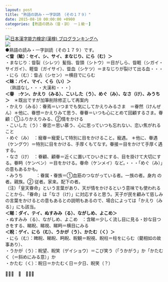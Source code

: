```yaml
---
layout: post
title: "熟語の読み・一字訓読　（その１７９）"
date: 2015-08-10 00:00:00 +0900
categories: [熟語の読み（音・訓）　ー１級－]
---
```


[![](/syuusyuu9701/assets/images/熟語の読み・一字訓読-（その１７９）-br_c_3028_1.gif)](http://blog.with2.net/link.php?1659096:3028 "日本漢字能力検定(漢検) ブログランキングへ")[日本漢字能力検定(漢検) ブログランキングへ](http://blog.with2.net/link.php?1659096:3028)  
![](/syuusyuu9701/assets/images/熟語の読み・一字訓読-（その１７９）-7261e71ce72901edc468b03dcf23bcea.jpg)  
●熟語の読み・一字訓読（その１７９）です。  
**＜眥（眦）：セイ、シ、サイ、まなじり、にら（む）＞**  
・まなじり：眥裂（シレツ）髪指、眥頭（シトウ）＝目がしら、眥睚（シガイ・サイガイ）、睚眥（ガイサイ）、眥血（シケツ）＝まなじりが裂けて出る血・・・  
・にら（む）：眥占（シセン）＝横目でにらむ  
**＜眛：バイ、マイ、くら（い）＞**  
　（熟語なし・・・大漢和・・・）  
**＜眷　:ケン、かえり（みる）、こいした（う）、めぐ（み）、なさ（け）、みうち＞**　＊既出ですが加筆削除修正して再案内  
・かえり（みる）：眷焉＝いつまでも気にしてかえりみるさま　＝眷然（けんぜん）＊他に、眷想＝かえりみて思う、眷眷＝いつも心にとめて回顧するさま。眷顧：①ふりかえりみる、②情をかける　  
・こいした（う）：眷恋＝思い慕う、心に思っていつも忘れない、恋い焦がれること  
・めぐ（み）　：寵眷＝寵愛して特別に目をかけること。寵遇。 ＊他に、眷遇（ケングウ）＝特別に目をかける、手厚くもてなす。眷接＝目をかけて手厚く遇する。  
・なさ（け）　：眷顧、顧眷＝近くに置いてひいきにする、目を掛けて大切にする。眷眄（ケンベン）＝目をかける。眷命（ケンメイ）など。・・・「めぐ（み）」の意もあるかも。  
・みうち　　　：眷属・眷族＝①血筋のつながっている者。一族の者。身内 の者。親族。② 従者。家来。配下の者。  
（注）「皇天眷命」という言葉があり、天が情をかけるという意味でも使われることから、「眷命」は「なさ（け）」に対応すると思う。天子が民を顧みて慈しみの言葉をかけるとの意もあるとの説明もあるので、場合によっては「かえり（みる）」にも該当。  
**＜睇：ダイ、テイ、ぬすみみ（る）、ながしめ、よこめ＞**  
・ぬすみみ（る）、ながしめ、よこめ　：含睇＝少しく流し目に見る・妙な目つきをする、睇睨、睇視、睇眄＝横目にみる  
**＜睨：ゲイ、にら（む）、うかが（う）、かたむ（く）＞**  
・にら（む）：睥睨、睇睨、眄睨、睨観＝睨視、睨柱＝柱をにらむ（藺相如の故事あり）、  
・うかが（う）：睨望、睨笑（ゲイショウ）＝こび笑う（「うかがう」か「かたむく（＝斜めにみる意）」か  
・かたむ（く）：睨日＝かたむく日＝夕日、睨笑（？）  
  
👋👋👋　🐑　👋👋👋  